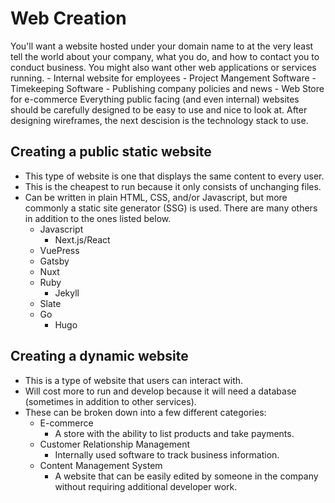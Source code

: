 # Web Creation


You'll want a website hosted under your domain name to at the very least tell the world about your company, what you do, and how to contact you to conduct business.
You might also want other web applications or services running.
	- Internal website for employees
	    - Project Mangement Software
	    - Timekeeping Software
	    - Publishing company policies and news
	- Web Store for e-commerce
Everything public facing (and even internal) websites should be carefully designed to be easy to use and nice to look at.
After designing wireframes, the next descision is the technology stack to use.

## Creating a public static website
- This type of website is one that displays the same content to every user.
- This is the cheapest to run because it only consists of unchanging files.
- Can be written in plain HTML, CSS, and/or Javascript, but more commonly a static site generator (SSG) is used. There are many others in addition to the ones listed below.
    - Javascript
    	- Next.js/React
	- VuePress
	- Gatsby
	- Nuxt
    - Ruby
    	- Jekyll
	- Slate
    - Go
    	- Hugo

## Creating a dynamic website
- This is a type of website that users can interact with.
- Will cost more to run and develop because it will need a database (sometimes in addition to other services).
- These can be broken down into a few different categories:
	- E-commerce
	    - A store with the ability to list products and take payments.
	- Customer Relationship Management
	    - Internally used software to track business information.
	- Content Management System
	    - A website that can be easily edited by someone in the company without requiring additional developer work.
